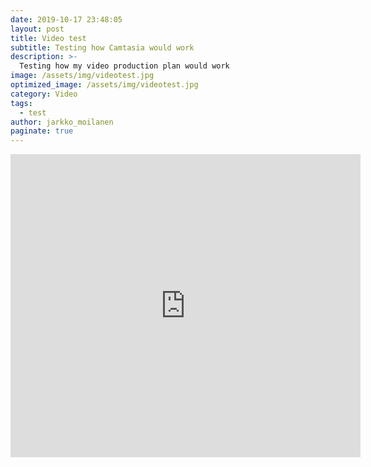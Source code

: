```yaml
---
date: 2019-10-17 23:48:05
layout: post
title: Video test
subtitle: Testing how Camtasia would work
description: >-
  Testing how my video production plan would work
image: /assets/img/videotest.jpg
optimized_image: /assets/img/videotest.jpg
category: Video
tags:
  - test
author: jarkko_moilanen
paginate: true
---
```


<iframe width="560" height="485" src="https://www.youtube.com/embed/042sO4IX9J8" frameborder="0" allow="accelerometer; autoplay; encrypted-media; gyroscope; picture-in-picture" allowfullscreen></iframe>
